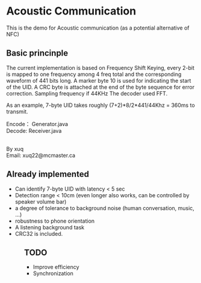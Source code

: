 Acoustic Communication
========
<p>This is the demo for Acoustic communication (as a potential alternative of NFC)</p>

<h2>Basic princinple</h2>
<p>
The current implementation is based on Frequency Shift Keying, every 2-bit is mapped to one frequency 
among 4 freq total and the corresponding waveform of 441 bits long. A marker byte 10 is used for indicating
the start of the UID. A CRC byte is attached at the end of the byte sequence for error correction. 
Sampling frequency if 44KHz The decoder used FFT.
</p>
<p>As an example, 7-byte UID takes roughly (7+2)*8/2*441/44Khz = 360ms to transmit. </p>

</p>
Encode： Generator.java
<br/>
Decode: Receiver.java
</p>
<br/>
By xuq
<br/>
Email: xuq22@mcmaster.ca
<br>

<h2>Already implemented</h2>
<ul>
<li> Can identify 7-byte UID with latency < 5 sec </li>

<li> Detection range < 10cm (even longer also works, can be controlled by speaker volume bar)</li>

<li> a degree of tolerance to background noise (human conversation, music, …)</li>

<li> robustness to phone orientation</li>

<li> A listening background task</li>

<li> CRC32 is included.</li>
<ul>

<h2>TODO</h2>
<ul>
<li>Improve efficiency</li>
<li>Synchronization</li>
</ul>

